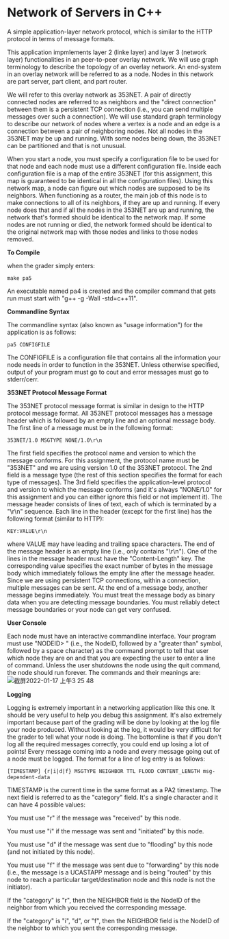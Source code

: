 # Network of Servers in C++
A simple application-layer network protocol, which is similar to the HTTP protocol in terms of message formats.

This application impmlements layer 2 (linke layer) and layer 3 (network layer) functionalities in an peer-to-peer overlay network. We will use graph terminology to describe the topology of an overlay network. An end-system in an overlay network will be referred to as a node. Nodes in this network are part server, part client, and part router. 

We will refer to this overlay network as 353NET. A pair of directly connected nodes are referred to as neighbors and the "direct connection" between them is a persistent TCP connection (i.e., you can send multiple messages over such a connection). We will use standard graph terminology to describe our network of nodes where a vertex is a node and an edge is a connection between a pair of neighboring nodes. Not all nodes in the 353NET may be up and running. With some nodes being down, the 353NET can be partitioned and that is not unusual.

When you start a node, you must specify a configuration file to be used for that node and each node must use a different configuration file. Inside each configuration file is a map of the entire 353NET (for this assignment, this map is guaranteed to be identical in all the configuration files). Using this network map, a node can figure out which nodes are supposed to be its neighbors. When functioning as a router, the main job of this node is to make connections to all of its neighbors, if they are up and running. If every node does that and if all the nodes in the 353NET are up and running, the network that's formed should be identical to the network map. If some nodes are not running or died, the network formed should be identical to the original network map with those nodes and links to those nodes removed.

**To Compile**

when the grader simply enters:

    make pa5 
An executable named pa4 is created and the compiler command that gets run must start with "g++ -g -Wall -std=c++11". 

**Commandline Syntax**

The commandline syntax (also known as "usage information") for the application is as follows:

    pa5 CONFIGFILE
The CONFIGFILE is a configuration file that contains all the information your node needs in order to function in the 353NET.
Unless otherwise specified, output of your program must go to cout and error messages must go to stderr/cerr.

**353NET Protocol Message Format**

The 353NET protocol message format is similar in design to the HTTP protocol message format. All 353NET protocol messages has a message header which is followed by an empty line and an optional message body. The first line of a message must be in the following format:

    353NET/1.0 MSGTYPE NONE/1.0\r\n
The first field specifies the protocol name and version to which the message conforms. For this assignment, the protocol name must be "353NET" and we are using version 1.0 of the 353NET protocol. The 2nd field is a message type (the rest of this section specifies the format for each type of messages). The 3rd field specifies the application-level protocol and version to which the message conforms (and it's always "NONE/1.0" for this assignment and you can either ignore this field or not implement it).
The message header consists of lines of text, each of which is terminated by a "\r\n" sequence. Each line in the header (except for the first line) has the following format (similar to HTTP):

    KEY:VALUE\r\n
where VALUE may have leading and trailing space characters. The end of the message header is an empty line (i.e., only contains "\r\n").
One of the lines in the message header must have the "Content-Length" key. The corresponding value specifies the exact number of bytes in the message body which immediately follows the empty line after the message header. Since we are using persistent TCP connections, within a connection, multiple messages can be sent. At the end of a message body, another message begins immediately. You must treat the message body as binary data when you are detecting message boundaries. You must reliably detect message boundaries or your node can get very confused.

**User Console**

Each node must have an interactive commandline interface. Your program must use "NODEID> " (i.e., the NodeID, followed by a "greater than" symbol, followed by a space character) as the command prompt to tell that user which node they are on and that you are expecting the user to enter a line of command. Unless the user shutdowns the node using the quit command, the node should run forever.
The commands and their meanings are:
![截屏2022-01-17 上午3 25 48](https://user-images.githubusercontent.com/35575612/149761703-b6abfb02-377a-4d54-8f04-1b634718e58a.png)

**Logging**

Logging is extremely important in a networking application like this one. It should be very useful to help you debug this assignment. It's also extremely important because part of the grading will be done by looking at the log file your node produced. Without looking at the log, it would be very difficult for the grader to tell what your node is doing. The bottomline is that if you don't log all the required messages correctly, you could end up losing a lot of points!
Every message coming into a node and every message going out of a node must be logged. The format for a line of log entry is as follows:

    [TIMESTAMP] {r|i|d|f} MSGTYPE NEIGHBOR TTL FLOOD CONTENT_LENGTH msg-dependent-data
TIMESTAMP is the current time in the same format as a PA2 timestamp. The next field is referred to as the "category" field. It's a single character and it can have 4 possible values:

You must use "r" if the message was "received" by this node.

You must use "i" if the message was sent and "initiated" by this node.

You must use "d" if the message was sent due to "flooding" by this node (and not initiated by this node).

You must use "f" if the message was sent due to "forwarding" by this node (i.e., the message is a UCASTAPP message and is being "routed" by this node to reach a particular target/destination node and this node is not the initiator).

If the "category" is "r", then the NEIGHBOR field is the NodeID of the neighbor from which you received the corresponding message.

If the "category" is "i", "d", or "f", then the NEIGHBOR field is the NodeID of the neighbor to which you sent the corresponding message.


